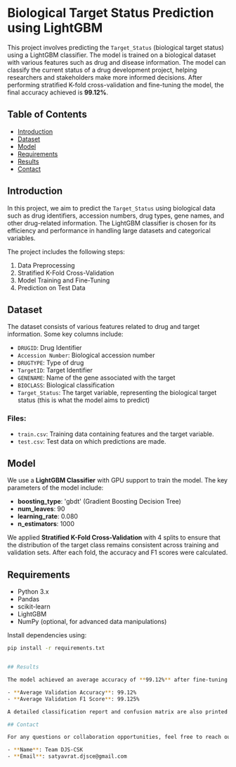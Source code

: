 # Biological Target Status Prediction using LightGBM

This project involves predicting the `Target_Status` (biological target status) using a LightGBM classifier. The model is trained on a biological dataset with various features such as drug and disease information. The model can classify the current status of a drug development project, helping researchers and stakeholders make more informed decisions.
After performing stratified K-fold cross-validation and fine-tuning the model, the final accuracy achieved is **99.12%**.

## Table of Contents

- [Introduction](#introduction)
- [Dataset](#dataset)
- [Model](#model)
- [Requirements](#requirements)
- [Results](#results)
- [Contact](#contact)

## Introduction

In this project, we aim to predict the `Target_Status` using biological data such as drug identifiers, accession numbers, drug types, gene names, and other drug-related information. The LightGBM classifier is chosen for its efficiency and performance in handling large datasets and categorical variables.

The project includes the following steps:

1. Data Preprocessing
2. Stratified K-Fold Cross-Validation
3. Model Training and Fine-Tuning
4. Prediction on Test Data

## Dataset

The dataset consists of various features related to drug and target information. Some key columns include:

- `DRUGID`: Drug Identifier
- `Accession Number`: Biological accession number
- `DRUGTYPE`: Type of drug
- `TargetID`: Target Identifier
- `GENENAME`: Name of the gene associated with the target
- `BIOCLASS`: Biological classification
- `Target_Status`: The target variable, representing the biological target status (this is what the model aims to predict)

### Files:

- `train.csv`: Training data containing features and the target variable.
- `test.csv`: Test data on which predictions are made.

## Model

We use a **LightGBM Classifier** with GPU support to train the model. The key parameters of the model include:

- **boosting_type**: 'gbdt' (Gradient Boosting Decision Tree)
- **num_leaves**: 90
- **learning_rate**: 0.080
- **n_estimators**: 1000

We applied **Stratified K-Fold Cross-Validation** with 4 splits to ensure that the distribution of the target class remains consistent across training and validation sets. After each fold, the accuracy and F1 scores were calculated.

## Requirements

- Python 3.x
- Pandas
- scikit-learn
- LightGBM
- NumPy (optional, for advanced data manipulations)

Install dependencies using:

```bash
pip install -r requirements.txt


## Results

The model achieved an average accuracy of **99.12%** after fine-tuning. Here are the key results:

- **Average Validation Accuracy**: 99.12%
- **Average Validation F1 Score**: 99.125%

A detailed classification report and confusion matrix are also printed for each fold during cross-validation.

## Contact

For any questions or collaboration opportunities, feel free to reach out:

- **Name**: Team DJS-CSK
- **Email**: satyavrat.djsce@gmail.com
